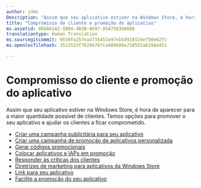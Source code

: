 ```yaml
---
author: jnHs
Description: "Assim que seu aplicativo estiver na Windows Store, é hora de aparecer para a maior quantidade possível de clientes."
title: "Compromisso do cliente e promoção do aplicativo"
ms.assetid: 86DA61A2-1B84-4B2B-8697-85A75D39A686
translationtype: Human Translation
ms.sourcegitcommit: 6530fa257ea3735453a97eb5d916524e750e62fc
ms.openlocfilehash: 3511533f76294767ca409b09a718555a6194e451

---
```


# Compromisso do cliente e promoção do aplicativo


Assim que seu aplicativo estiver na Windows Store, é hora de aparecer para a maior quantidade possível de clientes. Temos opções para promover o seu aplicativo e ajudar os clientes a ficar comprometido.

-   [Criar uma campanha publicitária para seu aplicativo](create-an-ad-campaign-for-your-app.md)
-   [Criar uma campanha de promoção de aplicativos personalizada](create-a-custom-app-promotion-campaign.md)
-   [Gerar códigos promocionais](generate-promotional-codes.md)
-   [Colocar aplicativos e IAPs em promoção](put-apps-and-iaps-on-sale.md)
-   [Responder às críticas dos clientes](respond-to-customer-reviews.md)
-   [Diretrizes de marketing para aplicativos da Windows Store](app-marketing-guidelines.md)
-   [Link para seu aplicativo](link-to-your-app.md)
-   [Facilite a promoção do seu aplicativo](make-your-app-easier-to-promote.md)

 

 







<!--HONumber=Jun16_HO4-->


